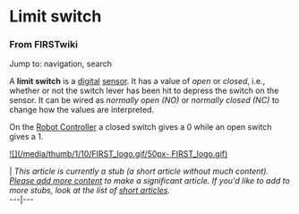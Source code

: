 # Limit switch

### From FIRSTwiki

Jump to: navigation, search

A **limit switch** is a [digital](/index.php/Digital "Digital" )
[sensor](/index.php/Sensor "Sensor" ). It has a value of _open_ or _closed_,
i.e., whether or not the switch lever has been hit to depress the switch on
the sensor. It can be wired as _normally open (NO)_ or _normally closed (NC)_
to change how the values are interpreted.

On the [Robot Controller](/index.php/Robot_Controller "Robot Controller" ) a
closed switch gives a 0 while an open switch gives a 1.

[![](/media/thumb/1/10/FIRST_logo.gif/50px-
FIRST_logo.gif)](/index.php/Image:FIRST_logo.gif "" )

|  _This article is currently a stub (a short article without much content).
[Please add more
content](http://www.firstwiki.net/index.php?title=Limit_switch&action=edit
"http://www.firstwiki.net/index.php?title=Limit_switch&action=edit" ) to make
a significant article. If you'd like to add to more stubs, look at the list of
[short articles](/index.php/Special:Shortpages "Special:Shortpages" )._  
---|---  
  
